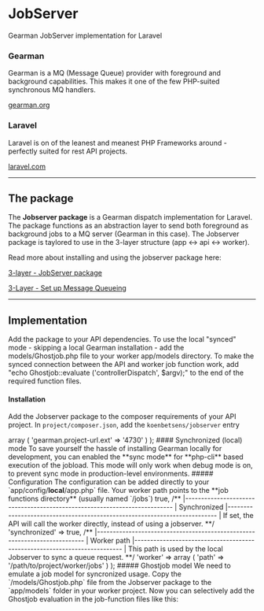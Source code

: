 # JobServer
Gearman JobServer implementation for Laravel

### Gearman
Gearman is a MQ (Message Queue) provider with foreground and background capabilities. This makes it one of the few PHP-suited synchronous MQ handlers.

[gearman.org](http://gearman.org/)

### Laravel
Laravel is on of the leanest and meanest PHP Frameworks around - perfectly suited for rest API projects.

[laravel.com](http://laravel.com/)

___

## The package
The **Jobserver package** is a Gearman dispatch implementation for Laravel. The package functions as an abstraction layer to send both foreground as background jobs to a MQ server (Gearman in this case).
The Jobserver package is taylored to use in the 3-layer structure (app <-> api <-> worker).

Read more about installing and using the jobserver package here:

[3-layer - JobServer package](http://www.betsens.be/blog/2015/02/jobserver-package/)

[3-Layer - Set up Message Queueing](http://www.betsens.be/blog/2014/06/3-layer-set-up-message-queueing/)

___

## Implementation
Add the package to your API dependencies. To use the local "synced" mode - skipping a local Gearman installation - add the models/Ghostjob.php file to your worker app/models directory.
To make the synced connection between the API and worker job function work, add "echo Ghostjob::evaluate ('controllerDispatch', $argv);" to the end of the required function files.

#### Installation
Add the Jobserver package to the composer requirements of your API project. In `project/composer.json`, add the `koenbetsens/jobserver` entry
<?php

	{
		"name": "project",
		"description": "Project",
		"require": {
			"laravel/framework": "4.2.*",
			"koenbetsens/jobserver": "dev-master"
		}
	}

The package has 2 modes: "Gearman mode" (default) and "Synchronized mode" to enable functional communication without an actual MQ install.

#### Gearman mode
If your Gearman server runs on the same machine as your API project, Jobserver will work out-of-the-box. To send your jobs to an external queue, create a config file named `app/config/gearman.php` to store your Gearman server location. You can add multiple servers, or single servers for multiple environments, by creating [config environment-folders](http://laravel.com/docs/4.2/configuration#environment-configuration)
	<?php
	
	return array
	(
		/**
		|--------------------------------------------------------------------------
		| Gearman Settings
		|--------------------------------------------------------------------------
		|
		| Gearman Servers must be configured in their environments.
		|
		**/
		
		'servers' => array
		(
			'gearman.project-url.ext' => '4730'
		)
	
	);

#### Synchronized (local) mode
To save yourself the hassle of installing Gearman locally for development, you can enabled the **sync mode** for **php-cli** based execution of the jobload. This mode will only work when debug mode is on, to prevent sync mode in production-level environments.

##### Configuration
The configuration can be added directly to your `app/config/<strong>local</strong>/app.php` file. Your worker path points to the **job functions directory** (usually named `/jobs`)
	<?php
	
	return array(
	
		/**
		|--------------------------------------------------------------------------
		| Application Debug Mode
		|--------------------------------------------------------------------------
		|
		| When your application is in debug mode, detailed error messages with
		| stack traces will be shown on every error that occurs within your
		| application. If disabled, a simple generic error page is shown.
		|
		**/
	
		'debug' => true,
		
		/**
		|--------------------------------------------------------------------------
		| Synchronized
		|--------------------------------------------------------------------------
		| If set, the API will call the worker directly, instead of using a jobserver.
		**/
		
		'synchronized' => true,
		
		/**
		|--------------------------------------------------------------------------
		| Worker path
		|--------------------------------------------------------------------------
		| This path is used by the local Jobserver to sync a queue request.
		**/
		'worker' => array
		(
			'path' => '/path/to/project/worker/jobs'
		)
	);

##### Ghostjob model
We need to emulate a job model for syncronized usage. Copy the `/models/Ghostjob.php` file from the Jobserver package to the `app/models` folder in your worker project. Now you can selectively add the Ghostjob evaluation in the job-function files like this:
	<?php
	
	/**
	 *  Some Job Function
	 *  Catch and execute jobs
	 *
	 *  @param  object  $job
	 *  @return string
	 */
	function someJobFunction ($job) 
	{
		return "fubar";
	}
	
	/**
	 * Sync Check
	 * Ghostjob will evaluate and call the job function if "Synced" and not in production.
	 * Only add this evaluation to functions you allow to be called.
	 **/
	echo Ghostjob::evaluate ('someJobFunction', $argv);


Make sure your job-function files have the right permissions, and you're ready to go.

___

This package is MIT licensed.